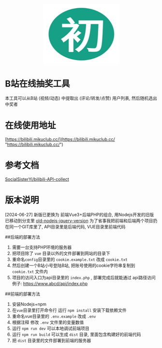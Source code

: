 <p align="center">
    <img src="./vue/public/logo.png" width="250" height="200">
</p>

# B站在线抽奖工具
本工具可以从B站 (视频/动态) 中提取出 (评论/转发/点赞) 用户列表, 然后随机选出中奖者


# 在线使用地址
[https://bilibili.mikuclub.cc/](https://bilibili.mikuclub.cc/ "https://bilibili.mikuclub.cc/")

# 参考文档
[SocialSisterYi/bilibili-API-collect](https://github.com/SocialSisterYi/bilibili-API-collect/tree/master "SocialSisterYi/bilibili-API-collect")

# 版本说明
[2024-06-27] 新版已更换为 前端Vue3+后端PHP的组合, 用Nodejs开发的旧版已移动到分支里 [old-nodejs-jquery-version](https://github.com/hexie2108/bilibili_dynamic_lottery/tree/old-nodejs-jquery-version "old-nodejs-jquery-version")
为了省事我把前端和后端两个项目扔在同一个GIT库里了, API目录里是后端代码, VUE目录里前端代码

##后端的部署方法
1. 需要一台支持PHP环境的服务器
2. 把项目除了 `vue` 目录以外的文件部署到网站的目录下
3. 重命名`config`目录里的 `cookie.example.txt` 改成 `cookie.txt` 
4. 然后创建一个B站小号登陆B站, 把账号使用的cookie字符串复制到 `cookie.txt` 文件内
5. 项目的访问入口为api目录里的 `index.php` , 部署完成后就能通过 api路径访问 例子: https://www.abcd/api/index.php

##前端的部署方法
1. 安装Nodejs+npm
2. 在`vue`目录里打开命令行 运行 `npm install` 安装下载依赖文件
3. 重命名vue目录里的 `.env.example` 改成 `.env`
4. 根据注释 修改 `.env` 文件里的变量数值
4. 运行 `npm run dev` 可以本地调试前端项目
5. 运行  `npm run build` 可以生成 `dist` 目录, 里面包含构建好的前端代码
6. 把 `dist` 目录里的文件部署到前端的服务器

